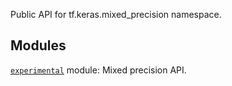 Public API for tf.keras.mixed_precision namespace.

## Modules

[`experimental`](https://tensorflow.google.cn/api_docs/python/tf/compat/v1/keras/mixed_precision/experimental)
module: Mixed precision API.


